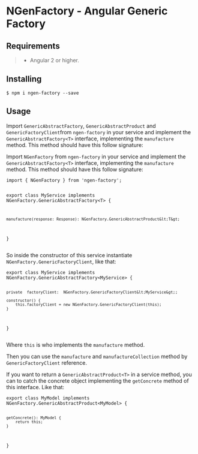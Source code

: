 <h1 id="ngenfactory---angular-generic-factory">NGenFactory - Angular Generic Factory</h1>
<h2 id="requirements">Requirements</h2>
<blockquote>
<ul>
<li>Angular 2 or higher.</li>
</ul>
</blockquote>
<h2 id="installing">Installing</h2>
<pre><code>$ npm i ngen-factory --save
</code></pre>
<h2 id="usage">Usage</h2>
<p>Import <code>GenericAbstractFactory</code>, <code>GenericAbstractProduct</code> and <code>GenericFactoryClient</code>from <code>ngen-factory</code> in your service and implement the <code>GenericAbstractFactory&lt;T&gt;</code> interface, implementing the  <code>manufacture</code> method. This method should have this follow signature:</p>
<p>Import <code>NGenFactory</code> from <code>ngen-factory</code> in your service and implement the <code>GenericAbstractFactory&lt;T&gt;</code> interface, implementing the  <code>manufacture</code> method. This method should have this follow signature:</p>
<pre><code>import { NGenFactory } from 'ngen-factory';

export class MyService implements NGenFactory.GenericAbstractFactory&lt;T&gt; {

	manufacture(response: Response): NGenFactory.GenericAbstractProduct&lt;T&gt;
	
}
</code></pre>
<p>So inside the constructor of this service instantiate <code>NGenFactory.GenericFactoryClient</code>, like that:</p>
<pre><code>export class MyService implements NGenFactory.GenericAbstractFactory&lt;MyService&gt; {

	private  factoryClient:  NGenFactory.GenericFactoryClient&lt;MyService&gt;;

	constructor() {
		this.factoryClient = new NGenFactory.GenericFactoryClient(this);
	}
	
}
</code></pre>
<p>Where <code>this</code> is who implements the <code>manufacture</code> method.</p>
<p>Then you can use the <code>manufacture</code> and <code>manufactureCollection</code> method by <code>GenericFactoryClient</code> reference.</p>
<p>If you want to return a <code>GenericAbstractProduct&lt;T&gt;</code> in a service method, you can to catch the concrete object implementing the <code>getConcrete</code> method of this interface. Like that:</p>
<pre><code>export class MyModel implements NGenFactory.GenericAbstractProduct&lt;MyModel&gt; {

	getConcrete(): MyModel {
		return this;
	}
	
}
</code></pre>

